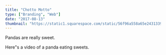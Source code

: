 ```yaml
---
title: "Chotto Motto"
type: ["Branding", "Web"]
date: "2017-08-13"
thumbnail: "https://static1.squarespace.com/static/56f96a558a65e2431339cdaf/t/5751d1cb3c44d8e40a8efe88/1464979925262/menu-1.jpg"
---
```


Pandas are really sweet.

Here"s a video of a panda eating sweets.    